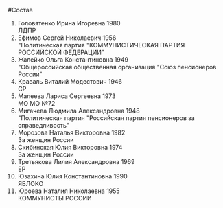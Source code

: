 #Состав
1. Головятенко Ирина Игоревна 1980   
    ЛДПР
2. Ефимов Сергей Николаевич 1956   
    "Политическая партия "КОММУНИСТИЧЕСКАЯ ПАРТИЯ РОССИЙСКОЙ ФЕДЕРАЦИИ"
3. Жалейко Ольга Константиновна 1949   
    "Общероссийская общественная организация "Союз пенсионеров России"
4. Краваль Виталий Модестович 1946   
    СР
5. Малеева Лариса Сергеевна 1973   
    МО МО №72
6. Мигачева Людмила Александровна 1948   
    "Политическая партия "Российская партия пенсионеров за справедливость"
7. Морозова Наталья Викторовна 1982   
    За женщин России
8. Скибинская Юлия Викторовна 1974   
    За женщин России
9. Третьякова Лилия Александровна 1969   
    ЕР
10. Юзахина Юлия Константиновна 1990   
    ЯБЛОКО
11. Юроева Наталия Николаевна 1955   
    КОММУНИСТЫ РОССИИ
